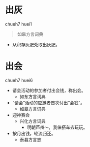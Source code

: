



# 出灰
chueh7 huei1
> 如皋方言词典
- 从积存灰肥处取出灰肥。





# 出会
chueh7 huei6
+ 请会活动的参加者付出会钱，称出会。
  * 如东方言词典
+ “请会”活动的应邀者首次付出“会钱”。
  * 如皋方言词典
+ 迎神赛会
  * 兴化方言词典
    - 明朝芦州～，我俫搭车去玩玩。
+ 按月出钱，轮流归还。
  * 泰县方言志
